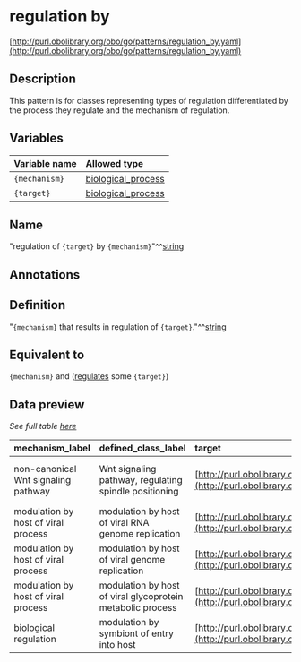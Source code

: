 # regulation by

[http://purl.obolibrary.org/obo/go/patterns/regulation_by.yaml](http://purl.obolibrary.org/obo/go/patterns/regulation_by.yaml)

## Description

This pattern is for classes representing types of regulation differentiated by the process they regulate and the mechanism of regulation.




## Variables

| Variable name | Allowed type |
|:--------------|:-------------|
| `{mechanism}` | [biological_process](http://purl.obolibrary.org/obo/GO_0008150) |
| `{target}` | [biological_process](http://purl.obolibrary.org/obo/GO_0008150) |

## Name

"regulation of `{target}` by `{mechanism}`"^^[string](http://www.w3.org/2001/XMLSchema#string)

## Annotations



## Definition

"`{mechanism}` that results in regulation of `{target}`."^^[string](http://www.w3.org/2001/XMLSchema#string)

## Equivalent to

`{mechanism}`  and ([regulates](http://purl.obolibrary.org/obo/RO_0002211) some `{target}`)







## Data preview

*See full table [here](https://github.com/geneontology/go-ontology/tree/master/src/design_patterns/regulation_by.tsv)*

| mechanism_label | defined_class_label | target | mechanism | target_label | defined_class |
|:--|:--|:--|:--|:--|:--|
| non-canonical Wnt signaling pathway | Wnt signaling pathway, regulating spindle positioning | [http://purl.obolibrary.org/obo/GO_0040001](http://purl.obolibrary.org/obo/GO_0040001) | [http://purl.obolibrary.org/obo/GO_0035567](http://purl.obolibrary.org/obo/GO_0035567) | establishment of mitotic spindle localization | [http://purl.obolibrary.org/obo/GO_0060069](http://purl.obolibrary.org/obo/GO_0060069) |
| modulation by host of viral process | modulation by host of viral RNA genome replication | [http://purl.obolibrary.org/obo/GO_0039694](http://purl.obolibrary.org/obo/GO_0039694) | [http://purl.obolibrary.org/obo/GO_0044788](http://purl.obolibrary.org/obo/GO_0044788) | viral RNA genome replication | [http://purl.obolibrary.org/obo/GO_0044830](http://purl.obolibrary.org/obo/GO_0044830) |
| modulation by host of viral process | modulation by host of viral genome replication | [http://purl.obolibrary.org/obo/GO_0019079](http://purl.obolibrary.org/obo/GO_0019079) | [http://purl.obolibrary.org/obo/GO_0044788](http://purl.obolibrary.org/obo/GO_0044788) | viral genome replication | [http://purl.obolibrary.org/obo/GO_0044827](http://purl.obolibrary.org/obo/GO_0044827) |
| modulation by host of viral process | modulation by host of viral glycoprotein metabolic process | [http://purl.obolibrary.org/obo/GO_0009100](http://purl.obolibrary.org/obo/GO_0009100) | [http://purl.obolibrary.org/obo/GO_0044788](http://purl.obolibrary.org/obo/GO_0044788) | glycoprotein metabolic process | [http://purl.obolibrary.org/obo/GO_0044870](http://purl.obolibrary.org/obo/GO_0044870) |
| biological regulation | modulation by symbiont of entry into host | [http://purl.obolibrary.org/obo/GO_0044409](http://purl.obolibrary.org/obo/GO_0044409) | [http://purl.obolibrary.org/obo/GO_0065007](http://purl.obolibrary.org/obo/GO_0065007) | symbiont entry into host | [http://purl.obolibrary.org/obo/GO_0052372](http://purl.obolibrary.org/obo/GO_0052372) |

